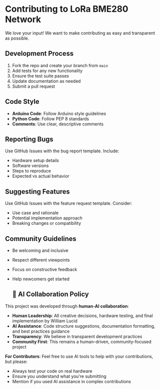 # Contributing to LoRa BME280 Network

We love your input! We want to make contributing as easy and transparent as possible.

## Development Process
1. Fork the repo and create your branch from `main`
2. Add tests for any new functionality  
3. Ensure the test suite passes
4. Update documentation as needed
5. Submit a pull request

## Code Style
- **Arduino Code**: Follow Arduino style guidelines
- **Python Code**: Follow PEP 8 standards
- **Comments**: Use clear, descriptive comments

## Reporting Bugs
Use GitHub Issues with the bug report template. Include:
- Hardware setup details
- Software versions
- Steps to reproduce
- Expected vs actual behavior

## Suggesting Features
Use GitHub Issues with the feature request template. Consider:
- Use case and rationale
- Potential implementation approach
- Breaking changes or compatibility

## Community Guidelines
- Be welcoming and inclusive
- Respect different viewpoints
- Focus on constructive feedback

- Help newcomers get started

  ## 🤖 **AI Collaboration Policy**

This project was developed through **human-AI collaboration**:

- **Human Leadership**: All creative decisions, hardware testing, and final implementation by William Lucid
- **AI Assistance**: Code structure suggestions, documentation formatting, and best practices guidance
- **Transparency**: We believe in transparent development practices
- **Community First**: This remains a human-driven, community-focused project

**For Contributors**: Feel free to use AI tools to help with your contributions, but please:
- Always test your code on real hardware
- Ensure you understand what you're submitting
- Mention if you used AI assistance in complex contributions
